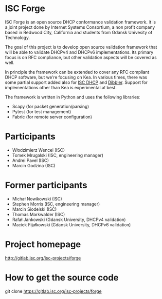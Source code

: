 ISC Forge
=========

ISC Forge is an open source DHCP conformance validation framework. It is a
joint project done by Internet Systems Consortium, a non profit company based
in Redwood City, California and students from Gdansk Univesity of Technology.

The goal of this project is to develop open source validation framework that
will be able to validate DHCPv4 and DHCPv6 implementations. Its primary focus
is on RFC compliance, but other validation aspects will be covered as well.

In principle the framework can be extended to cover any RFC compliant DHCP
software, but we're focusing on Kea. In various times, there was some partial
support added also for [ISC DHCP](https://gitlab.isc.org/isc-projects/dhcp) and
[Dibbler](https://klub.com.pl/dhcpv6/). Support for implementations other than
Kea is experimental at best.

The framework is written in Python and uses the following libraries:
- Scapy (for packet generation/parsing)
- Pytest (for test management)
- Fabric (for remote server configuration)

Participants
============
- Włodzimierz Wencel (ISC)
- Tomek Mrugalski (ISC, engineering manager)
- Andrei Pavel (ISC)
- Marcin Godzina (ISC)

Former participants
===================
- Michał Nowikowski (ISC)
- Stephen Morris (ISC, engineering manager)
- Marcin Siodelski (ISC)
- Thomas Markwalder (ISC)
- Rafał Jankowski (Gdansk University, DHCPv4 validation)
- Maciek Fijałkowski (Gdansk University, DHCPv6 validation)

Project homepage
================
http://gitlab.isc.org/isc-projects/forge

How to get the source code
==========================

git clone https://gitlab.isc.org/isc-projects/forge




